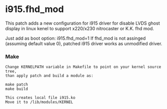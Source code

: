 # i915.fhd_mod

This patch adds a new configuration for i915 driver for disable LVDS ghost display in linux kenel to support  x220/x230 nitrocaster or K.K. fhd mod.

Just add as boot option:  i915.fhd_mod=1 
If fhd_mod is not assinged (assuming default value 0), patched i915 driver works as unmodified driver.


### Make

```
Change KERNELPATH variable in Makefile to point on your kernel source tree, 
than apply patch and build a module as:

make patch
make build

This creates local file i915.ko 
Move it to /lib/modules/KERNEL


